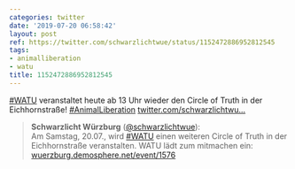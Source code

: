 ```yaml
---
categories: twitter
date: '2019-07-20 06:58:42'
layout: post
ref: https://twitter.com/schwarzlichtwue/status/1152472886952812545
tags:
- animalliberation
- watu
title: 1152472886952812545
---
```

[#WATU](/t/watu) veranstaltet heute ab 13 Uhr wieder den Circle of Truth in der Eichhornstraße! [#AnimalLiberation](/t/animalliberation) [twitter.com/schwarzlichtwu…](https://twitter.com/schwarzlichtwue/status/1147590185330323457)
> <b>Schwarzlicht Würzburg</b> ([@schwarzlichtwue](https://twitter.com/schwarzlichtwue)):  
>Am Samstag, 20.07., wird [#WATU](/t/watu) einen weiteren Circle of Truth in der Eichhornstraße veranstalten. WATU lädt zum mitmachen ein: [wuerzburg.demosphere.net/event/1576](https://wuerzburg.demosphere.net/event/1576)  

